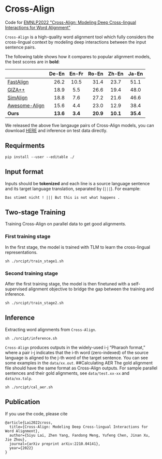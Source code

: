 # Cross-Align
Code for [EMNLP2022 "Cross-Align: Modeling Deep Cross-lingual Interactions for Word
Alignment"](https://arxiv.org/pdf/2210.04141.pdf)

```Cross-Align``` is a high-quality word alignment tool which fully considers 
the cross-lingual context by modeling deep interactions between the input sentence pairs.

The following table shows how it compares to popular alignment models, the best scores are in **bold**:

|                                                   | De-En | En-Fr | Ro-En | Zh-En | Ja-En |
|:---------------------------------------------------------|------:|:-----:|------:|:-----:|:-----:|
| [FastAlign](https://github.com/clab/fast_align)          |  26.2 | 10.5  |  31.4 | 23.7  | 51.1  |
| [GIZA++](http://www2.statmt.org/moses/giza/GIZA++.html)  |  18.9 |  5.5  |  26.6 | 19.4  | 48.0  |
| [SimAlign](https://github.com/cisnlp/simalign)           |  18.8 |  7.6  |  27.2 | 21.6  | 46.6  |
| [Awesome-Align](https://github.com/neulab/awesome-align) |  15.6 |  4.4  |  23.0 | 12.9  | 38.4  | 
| **Ours**                                                 |  **13.6** |  **3.4**  |  **20.9** | **10.1**  | **35.4**  |

We released the above five langauge pairs of Cross-Align models, you can download [HERE](https://drive.google.com/file/d/1FNB37uTLQRr0nXyJ4DdAB01pV_SInzlB/view?usp=sharing) and inference on test data directly.
## Requirments
```
pip install --user --editable ./
```
## Input format
Inputs should be **tokenized** and each line is a source language sentence and 
its target language translation, separated by (```|||```). For example:
```
Das stimmt nicht ! ||| But this is not what happens .
```
## Two-stage Training
Training Cross-Align on parallel data to get good alignments.
### First training stage
In the first stage, the model is trained with TLM to learn the cross-lingual representations.
```
sh ./srcipt/train_stage1.sh
```
### Second training stage
After the first training stage, the model is then finetuned with a self-supervised alignment
objective to bridge the gap between the training and inference.
```
sh ./srcipt/train_stage2.sh
```
## Inference
Extracting word alignments from ```Cross-Align```.
```commandline
sh ./srcipt/inference.sh
```
```Cross-Align``` produces outputs in the widely-used i-j “Pharaoh format,” where a pair i-j indicates that the i-th word (zero-indexed) of 
the source language is aligned to the j-th word of the target sentence. You can see some examples in the ```data/xx.out```.
##Calculating AER
The gold alignment file should have the same format as Cross-Align outputs. For sample parallel sentences and their gold alignments, see ```data/test.xx-xx``` and ```data/xx.talp```.
```commandline
sh ./srcipt/cal_aer.sh
```
## Publication
If you use the code, please cite
```
@article{Lai2022cross,
  title={Cross-Align: Modeling Deep Cross-lingual Interactions for Word Alignment},
  author={Siyu Lai, Zhen Yang, Fandong Meng, Yufeng Chen, Jinan Xu, Jie Zhou},
  journal={arXiv preprint arXiv:2210.04141},
  year={2022}
}
```
